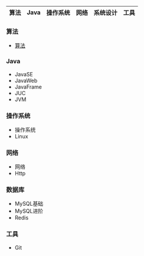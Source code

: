 | <a id="alg"></a>算法 | Java | 操作系统 | 网络 | 系统设计 | 工具 |
| --- | --- | --- | --- | --- | --- |

### <a herf="#alg">算法</a>

* [算法](https://blog.gitee.com)
### Java
* JavaSE
* JavaWeb
* JavaFrame
* JUC
* JVM

### 操作系统
* 操作系统
* Linux

### 网络
* 网络
* Http

### 数据库

* MySQL基础
* MySQL进阶
* Redis

### 工具

* Git